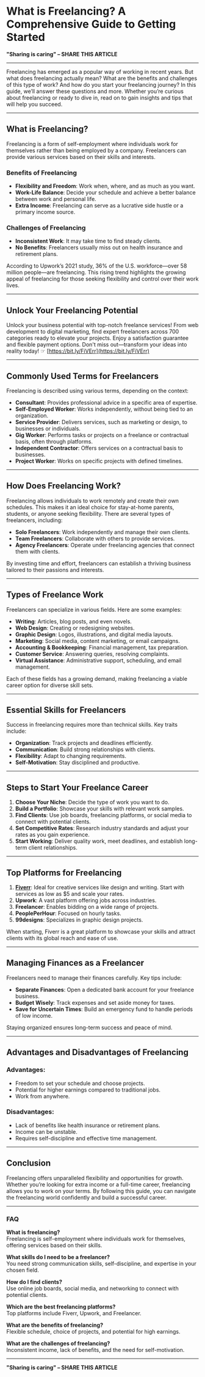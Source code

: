 # What is Freelancing? A Comprehensive Guide to Getting Started

**"Sharing is caring" – SHARE THIS ARTICLE**

---

Freelancing has emerged as a popular way of working in recent years. But what does freelancing actually mean? What are the benefits and challenges of this type of work? And how do you start your freelancing journey? In this guide, we’ll answer these questions and more. Whether you’re curious about freelancing or ready to dive in, read on to gain insights and tips that will help you succeed.

---

## What is Freelancing?

Freelancing is a form of self-employment where individuals work for themselves rather than being employed by a company. Freelancers can provide various services based on their skills and interests. 

### Benefits of Freelancing
- **Flexibility and Freedom**: Work when, where, and as much as you want.
- **Work-Life Balance**: Decide your schedule and achieve a better balance between work and personal life.
- **Extra Income**: Freelancing can serve as a lucrative side hustle or a primary income source.

### Challenges of Freelancing
- **Inconsistent Work**: It may take time to find steady clients.
- **No Benefits**: Freelancers usually miss out on health insurance and retirement plans.

According to Upwork’s 2021 study, 36% of the U.S. workforce—over 58 million people—are freelancing. This rising trend highlights the growing appeal of freelancing for those seeking flexibility and control over their work lives.

---

## Unlock Your Freelancing Potential

Unlock your business potential with top-notch freelance services! From web development to digital marketing, find expert freelancers across 700 categories ready to elevate your projects. Enjoy a satisfaction guarantee and flexible payment options. Don't miss out—transform your ideas into reality today! ☞ [https://bit.ly/FiVErr](https://bit.ly/FiVErr)

---

## Commonly Used Terms for Freelancers

Freelancing is described using various terms, depending on the context:

- **Consultant**: Provides professional advice in a specific area of expertise.
- **Self-Employed Worker**: Works independently, without being tied to an organization.
- **Service Provider**: Delivers services, such as marketing or design, to businesses or individuals.
- **Gig Worker**: Performs tasks or projects on a freelance or contractual basis, often through platforms.
- **Independent Contractor**: Offers services on a contractual basis to businesses.
- **Project Worker**: Works on specific projects with defined timelines.

---

## How Does Freelancing Work?

Freelancing allows individuals to work remotely and create their own schedules. This makes it an ideal choice for stay-at-home parents, students, or anyone seeking flexibility. There are several types of freelancers, including:

- **Solo Freelancers**: Work independently and manage their own clients.
- **Team Freelancers**: Collaborate with others to provide services.
- **Agency Freelancers**: Operate under freelancing agencies that connect them with clients.

By investing time and effort, freelancers can establish a thriving business tailored to their passions and interests.

---

## Types of Freelance Work

Freelancers can specialize in various fields. Here are some examples:

- **Writing**: Articles, blog posts, and even novels.
- **Web Design**: Creating or redesigning websites.
- **Graphic Design**: Logos, illustrations, and digital media layouts.
- **Marketing**: Social media, content marketing, or email campaigns.
- **Accounting & Bookkeeping**: Financial management, tax preparation.
- **Customer Service**: Answering queries, resolving complaints.
- **Virtual Assistance**: Administrative support, scheduling, and email management.

Each of these fields has a growing demand, making freelancing a viable career option for diverse skill sets.

---

## Essential Skills for Freelancers

Success in freelancing requires more than technical skills. Key traits include:

- **Organization**: Track projects and deadlines efficiently.
- **Communication**: Build strong relationships with clients.
- **Flexibility**: Adapt to changing requirements.
- **Self-Motivation**: Stay disciplined and productive.

---

## Steps to Start Your Freelance Career

1. **Choose Your Niche**: Decide the type of work you want to do.
2. **Build a Portfolio**: Showcase your skills with relevant work samples.
3. **Find Clients**: Use job boards, freelancing platforms, or social media to connect with potential clients.
4. **Set Competitive Rates**: Research industry standards and adjust your rates as you gain experience.
5. **Start Working**: Deliver quality work, meet deadlines, and establish long-term client relationships.

---

## Top Platforms for Freelancing

1. [**Fiverr**](https://bit.ly/FiVErr): Ideal for creative services like design and writing. Start with services as low as $5 and scale your rates.
2. **Upwork**: A vast platform offering jobs across industries.
3. **Freelancer**: Enables bidding on a wide range of projects.
4. **PeoplePerHour**: Focused on hourly tasks.
5. **99designs**: Specializes in graphic design projects.

When starting, Fiverr is a great platform to showcase your skills and attract clients with its global reach and ease of use.

---

## Managing Finances as a Freelancer

Freelancers need to manage their finances carefully. Key tips include:

- **Separate Finances**: Open a dedicated bank account for your freelance business.
- **Budget Wisely**: Track expenses and set aside money for taxes.
- **Save for Uncertain Times**: Build an emergency fund to handle periods of low income.

Staying organized ensures long-term success and peace of mind.

---

## Advantages and Disadvantages of Freelancing

### Advantages:
- Freedom to set your schedule and choose projects.
- Potential for higher earnings compared to traditional jobs.
- Work from anywhere.

### Disadvantages:
- Lack of benefits like health insurance or retirement plans.
- Income can be unstable.
- Requires self-discipline and effective time management.

---

## Conclusion

Freelancing offers unparalleled flexibility and opportunities for growth. Whether you’re looking for extra income or a full-time career, freelancing allows you to work on your terms. By following this guide, you can navigate the freelancing world confidently and build a successful career.

---

### FAQ

**What is freelancing?**  
Freelancing is self-employment where individuals work for themselves, offering services based on their skills.

**What skills do I need to be a freelancer?**  
You need strong communication skills, self-discipline, and expertise in your chosen field.

**How do I find clients?**  
Use online job boards, social media, and networking to connect with potential clients.

**Which are the best freelancing platforms?**  
Top platforms include Fiverr, Upwork, and Freelancer.

**What are the benefits of freelancing?**  
Flexible schedule, choice of projects, and potential for high earnings.

**What are the challenges of freelancing?**  
Inconsistent income, lack of benefits, and the need for self-motivation.

---

**"Sharing is caring" – SHARE THIS ARTICLE**
